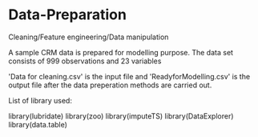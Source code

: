 # Data-Preparation
Cleaning/Feature engineering/Data manipulation

A sample CRM data is prepared for modelling purpose.
The data set consists of 999 observations and 23 variables

'Data for cleaning.csv' is the input file and 'ReadyforModelling.csv' is the output file after the data preperation methods are carried out.

List of library used:

library(lubridate)
library(zoo)
library(imputeTS)
library(DataExplorer)
library(data.table)

